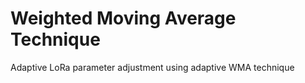 # Weighted Moving Average Technique 
Adaptive LoRa parameter adjustment using adaptive WMA technique 
